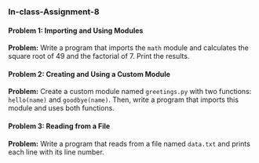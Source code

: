 ### In-class-Assignment-8

#### Problem 1: Importing and Using Modules

**Problem:** Write a program that imports the `math` module and calculates the square root of 49 and the factorial of 7. Print the results.

#### Problem 2: Creating and Using a Custom Module

**Problem:** Create a custom module named `greetings.py` with two functions: `hello(name)` and `goodbye(name)`. Then, write a program that imports this module and uses both functions.

#### Problem 3: Reading from a File

**Problem:** Write a program that reads from a file named `data.txt` and prints each line with its line number.


